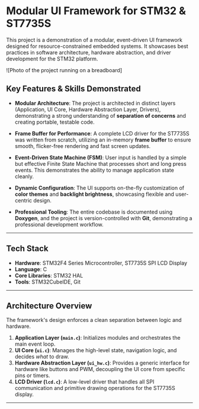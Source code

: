 # Modular UI Framework for STM32 & ST7735S

This project is a demonstration of a modular, event-driven UI framework designed for resource-constrained embedded systems. It showcases best practices in software architecture, hardware abstraction, and driver development for the STM32 platform.

![Photo of the project running on a breadboard]

## Key Features & Skills Demonstrated

* **Modular Architecture**: The project is architected in distinct layers (Application, UI Core, Hardware Abstraction Layer, Drivers), demonstrating a strong understanding of **separation of concerns** and creating portable, testable code.

* **Frame Buffer for Performance**: A complete LCD driver for the ST7735S was written from scratch, utilizing an in-memory **frame buffer** to ensure smooth, flicker-free rendering and fast screen updates.

* **Event-Driven State Machine (FSM)**: User input is handled by a simple but effective Finite State Machine that processes short and long press events. This demonstrates the ability to manage application state cleanly.

* **Dynamic Configuration**: The UI supports on-the-fly customization of **color themes** and **backlight brightness**, showcasing flexible and user-centric design.

* **Professional Tooling**: The entire codebase is documented using **Doxygen**, and the project is version-controlled with **Git**, demonstrating a professional development workflow.

---

## Tech Stack

* **Hardware**: STM32F4 Series Microcontroller, ST7735S SPI LCD Display
* **Language**: C
* **Core Libraries**: STM32 HAL
* **Tools**: STM32CubeIDE, Git

---

## Architecture Overview

The framework's design enforces a clean separation between logic and hardware.

1.  **Application Layer (`main.c`)**: Initializes modules and orchestrates the main event loop.
2.  **UI Core (`ui.c`)**: Manages the high-level state, navigation logic, and decides *what* to draw.
3.  **Hardware Abstraction Layer (`ui_hw.c`)**: Provides a generic interface for hardware like buttons and PWM, decoupling the UI core from specific pins or timers.
4.  **LCD Driver (`lcd.c`)**: A low-level driver that handles all SPI communication and primitive drawing operations for the ST7735S display.

---
